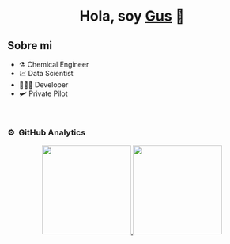 <div align="center">
<h1 align="center">Hola, soy <a href="https://gusportfolio.netlify.app/">Gus</a> 👋</h1>
</div>

## Sobre mi

-  ⚗️ Chemical Engineer  
-  📈 Data Scientist
-  🧑🏽‍💻 Developer
-  🛩️ Private Pilot
<br>

### ⚙️ &nbsp;GitHub Analytics

<p align="center">
<a href="https://github.com/gusalfonso">
  <img height="180em" src="https://github-readme-stats-eight-theta.vercel.app/api?username=gusalfonso&show_icons=true&theme=algolia&include_all_commits=true&count_private=true"/>
  <img height="180em" src="https://github-readme-stats-eight-theta.vercel.app/api/top-langs/?username=gusalfonso&layout=compact&langs_count=8&theme=algolia"/>
</a>
</p>
